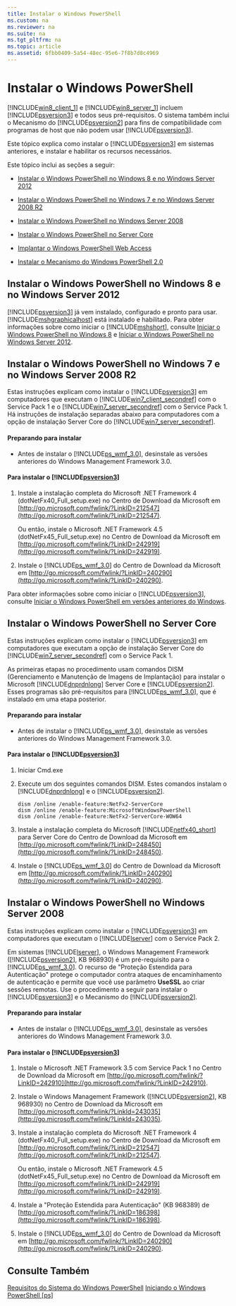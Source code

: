 ```yaml
---
title: Instalar o Windows PowerShell
ms.custom: na
ms.reviewer: na
ms.suite: na
ms.tgt_pltfrm: na
ms.topic: article
ms.assetid: 6fbb0409-5a54-48ec-95e6-7f8b7d8c4969
---
```

# Instalar o Windows PowerShell
[!INCLUDE[win8_client_1](../Token/win8_client_1_md.md)] e [!INCLUDE[win8_server_1](../Token/win8_server_1_md.md)] incluem [!INCLUDE[psversion3](../Token/psversion3_md.md)] e todos seus pré-requisitos. O sistema também inclui o Mecanismo do [!INCLUDE[psversion2](../Token/psversion2_md.md)] para fins de compatibilidade com programas de host que não podem usar [!INCLUDE[psversion3](../Token/psversion3_md.md)].

Este tópico explica como instalar o [!INCLUDE[psversion3](../Token/psversion3_md.md)] em sistemas anteriores, e instalar e habilitar os recursos necessários.

Este tópico inclui as seções a seguir:

-   [Instalar o Windows PowerShell no Windows 8 e no Windows Server 2012](../Topic/Installing-Windows-PowerShell.md#BKMK_InstallingOnWindows8andWindowsServer2012)

-   [Instalar o Windows PowerShell no Windows 7 e no Windows Server 2008 R2](../Topic/Installing-Windows-PowerShell.md#BKMK_InstallingOnWindows7andWindowsServer2008R2)

-   [Instalar o Windows PowerShell no Windows Server 2008](../Topic/Installing-Windows-PowerShell.md#BKMK_InstallingOnWindowsServer2008LH)

-   [Instalar o Windows PowerShell no Server Core](../Topic/Installing-Windows-PowerShell.md#BKMK_InstallingOnServerCore)

-   [Implantar o Windows PowerShell Web Access](https://technet.microsoft.com/en-us/library/639d0eff-98a3-4124-b52c-26921ebd98b0)

-   [Instalar o Mecanismo do Windows PowerShell 2.0](../Topic/Installing-the-Windows-PowerShell-2.0-Engine.md)

## <a name="BKMK_InstallingOnWindows8andWindowsServer2012"></a>Instalar o Windows PowerShell no Windows 8 e no Windows Server 2012
[!INCLUDE[psversion3](../Token/psversion3_md.md)] já vem instalado, configurado e pronto para usar. [!INCLUDE[mshgraphicalhost](../Token/mshgraphicalhost_md.md)] está instalado e habilitado. Para obter informações sobre como iniciar o [!INCLUDE[mshshort](../Token/mshshort_md.md)], consulte [Iniciar o Windows PowerShell no Windows 8](https://technet.microsoft.com/en-us/library/d7be1668-8617-4890-ad90-dd9765fbd2c3) e [Iniciar o Windows PowerShell no Windows Server 2012](https://technet.microsoft.com/en-us/library/4fc0110a-cc0c-42a4-bbb5-3cc89a0fc968).

## <a name="BKMK_InstallingOnWindows7andWindowsServer2008R2"></a>Instalar o Windows PowerShell no Windows 7 e no Windows Server 2008 R2
Estas instruções explicam como instalar o [!INCLUDE[psversion3](../Token/psversion3_md.md)] em computadores que executam o [!INCLUDE[win7_client_secondref](../Token/win7_client_secondref_md.md)] com o Service Pack 1 e o [!INCLUDE[win7_server_secondref](../Token/win7_server_secondref_md.md)] com o Service Pack 1. Há instruções de instalação separadas abaixo para computadores com a opção de instalação Server Core do [!INCLUDE[win7_server_secondref](../Token/win7_server_secondref_md.md)].

#### Preparando para instalar

-   Antes de instalar o [!INCLUDE[ps_wmf_3.0](../Token/ps_wmf_3.0_md.md)], desinstale as versões anteriores do Windows Management Framework 3.0.

#### Para instalar o [!INCLUDE[psversion3](../Token/psversion3_md.md)]

1.  Instale a instalação completa do Microsoft .NET Framework 4 (dotNetFx40_Full_setup.exe) no Centro de Download da Microsoft em [http://go.microsoft.com/fwlink/?LinkID=212547](http://go.microsoft.com/fwlink/?LinkID=212547).

    Ou então, instale o Microsoft .NET Framework 4.5 (dotNetFx45_Full_setup.exe) no Centro de Download da Microsoft em [http://go.microsoft.com/fwlink/?LinkID=242919](http://go.microsoft.com/fwlink/?LinkID=242919).

2.  Instale o [!INCLUDE[ps_wmf_3.0](../Token/ps_wmf_3.0_md.md)] do Centro de Download da Microsoft em [http://go.microsoft.com/fwlink/?LinkID=240290](http://go.microsoft.com/fwlink/?LinkID=240290).

Para obter informações sobre como iniciar o [!INCLUDE[psversion3](../Token/psversion3_md.md)], consulte [Iniciar o Windows PowerShell em versões anteriores do Windows](../Topic/Starting-Windows-PowerShell-on-Earlier-Versions-of-Windows.md).

## <a name="BKMK_InstallingOnServerCore"></a>Instalar o Windows PowerShell no Server Core
Estas instruções explicam como instalar o [!INCLUDE[psversion3](../Token/psversion3_md.md)] em computadores que executam a opção de instalação Server Core do [!INCLUDE[win7_server_secondref](../Token/win7_server_secondref_md.md)] com o Service Pack 1.

As primeiras etapas no procedimento usam comandos DISM (Gerenciamento e Manutenção de Imagens de Implantação) para instalar o Microsoft [!INCLUDE[dnprdnlong](../Token/dnprdnlong_md.md)] Server Core e [!INCLUDE[psversion2](../Token/psversion2_md.md)]. Esses programas são pré-requisitos para [!INCLUDE[ps_wmf_3.0](../Token/ps_wmf_3.0_md.md)], que é instalado em uma etapa posterior.

#### Preparando para instalar

-   Antes de instalar o [!INCLUDE[ps_wmf_3.0](../Token/ps_wmf_3.0_md.md)], desinstale as versões anteriores do Windows Management Framework 3.0.

#### Para instalar o [!INCLUDE[psversion3](../Token/psversion3_md.md)]

1.  Iniciar Cmd.exe

2.  Execute um dos seguintes comandos DISM. Estes comandos instalam o [!INCLUDE[dnprdnlong](../Token/dnprdnlong_md.md)] e o [!INCLUDE[psversion2](../Token/psversion2_md.md)].

    ```
    dism /online /enable-feature:NetFx2-ServerCore
    dism /online /enable-feature:MicrosoftWindowsPowerShell
    dism /online /enable-feature:NetFx2-ServerCore-WOW64
    ```

3.  Instale a instalação completa do Microsoft [!INCLUDE[netfx40_short](../Token/netfx40_short_md.md)] para Server Core do Centro de Download da Microsoft em [http://go.microsoft.com/fwlink/?LinkID=248450](http://go.microsoft.com/fwlink/?LinkID=248450).

4.  Instale o [!INCLUDE[ps_wmf_3.0](../Token/ps_wmf_3.0_md.md)] do Centro de Download da Microsoft em [http://go.microsoft.com/fwlink/?LinkID=240290](http://go.microsoft.com/fwlink/?LinkID=240290).

## <a name="BKMK_InstallingOnWindowsServer2008LH"></a>Instalar o Windows PowerShell no Windows Server 2008
Estas instruções explicam como instalar o [!INCLUDE[psversion3](../Token/psversion3_md.md)] em computadores que executam o [!INCLUDE[lserver](../Token/lserver_md.md)] com o Service Pack 2.

Em sistemas [!INCLUDE[lserver](../Token/lserver_md.md)], o Windows Management Framework ([!INCLUDE[psversion2](../Token/psversion2_md.md)], KB 968930) é um pré-requisito para o [!INCLUDE[ps_wmf_3.0](../Token/ps_wmf_3.0_md.md)]. O recurso de "Proteção Estendida para Autenticação" protege o computador contra ataques de encaminhamento de autenticação e permite que você use parâmetro **UseSSL** ao criar sessões remotas. Use o procedimento a seguir para instalar o [!INCLUDE[psversion3](../Token/psversion3_md.md)] e o Mecanismo do [!INCLUDE[psversion2](../Token/psversion2_md.md)].

#### Preparando para instalar

-   Antes de instalar o [!INCLUDE[ps_wmf_3.0](../Token/ps_wmf_3.0_md.md)], desinstale as versões anteriores do Windows Management Framework 3.0.

#### Para instalar o [!INCLUDE[psversion3](../Token/psversion3_md.md)]

1.  Instale o Microsoft .NET Framework 3.5 com Service Pack 1 no Centro de Download da Microsoft em [http://go.microsoft.com/fwlink/?LinkID=242910](http://go.microsoft.com/fwlink/?LinkID=242910).

2.  Instale o Windows Management Framework ([!INCLUDE[psversion2](../Token/psversion2_md.md)], KB 968930) no Centro de Download da Microsoft em [http://go.microsoft.com/fwlink/?LinkId=243035](http://go.microsoft.com/fwlink/?LinkId=243035).

3.  Instale a instalação completa do Microsoft .NET Framework 4 (dotNetFx40_Full_setup.exe) no Centro de Download da Microsoft em [http://go.microsoft.com/fwlink/?LinkID=212547](http://go.microsoft.com/fwlink/?LinkID=212547).

    Ou então, instale o Microsoft .NET Framework 4.5 (dotNetFx45_Full_setup.exe) no Centro de Download da Microsoft em [http://go.microsoft.com/fwlink/?LinkID=242919](http://go.microsoft.com/fwlink/?LinkID=242919).

4.  Instale a "Proteção Estendida para Autenticação" (KB 968389) de [http://go.microsoft.com/fwlink/?LinkID=186398](http://go.microsoft.com/fwlink/?LinkID=186398).

5.  Instale o [!INCLUDE[ps_wmf_3.0](../Token/ps_wmf_3.0_md.md)] do Centro de Download da Microsoft em [http://go.microsoft.com/fwlink/?LinkID=240290](http://go.microsoft.com/fwlink/?LinkID=240290).

## Consulte Também
[Requisitos do Sistema do Windows PowerShell](../Topic/Windows-PowerShell-System-Requirements.md)
[Iniciando o Windows PowerShell [ps]](https://technet.microsoft.com/en-us/library/8ec8c2d7-8e7c-4722-a3d2-498fe5739a8e)



<!--HONumber=Apr16_HO2-->


